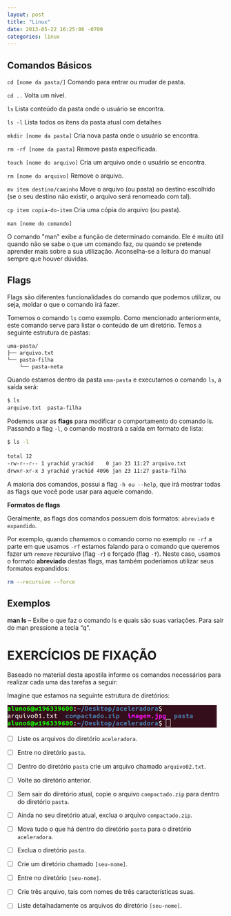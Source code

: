 ```yaml
---
layout: post
title: "Linux"
date: 2013-05-22 16:25:06 -0700
categories: linux
---
```


## Comandos Básicos

`cd [nome da pasta/]`
Comando para entrar ou mudar de pasta.

`cd ..`
Volta um nível.

`ls`
Lista conteúdo da pasta onde o usuário se encontra.

`ls -l`
Lista todos os itens da pasta atual com detalhes

`mkdir [nome da pasta]`
Cria nova pasta onde o usuário se encontra.

`rm -rf [nome da pasta]`
Remove pasta especificada.

`touch [nome do arquivo]`
Cria um arquivo onde o usuário se encontra.

`rm [nome do arquivo]` 
Remove o arquivo.

`mv item destino/caminho` 
Move o arquivo (ou pasta) ao destino escolhido (se o seu destino não existir, o arquivo será renomeado com tal).

`cp item copia-do-item` 
Cria uma cópia do arquivo (ou pasta).

`man [nome do comando]`

O comando "man" exibe a função de determinado comando. Ele é muito útil quando não se sabe o que um comando faz, ou quando se pretende
aprender mais sobre a sua utilização. Aconselha-se a leitura do manual sempre que houver dúvidas.


## Flags

Flags são diferentes funcionalidades do comando que podemos utilizar, ou seja, moldar o que o comando irá fazer.

Tomemos o comando `ls` como exemplo. Como mencionado anteriormente, este comando serve para listar o conteúdo de um diretório. Temos a
seguinte estrutura de pastas:

```
uma-pasta/
├── arquivo.txt
└── pasta-filha
    └── pasta-neta
```

Quando estamos dentro da pasta `uma-pasta` e executamos o comando `ls`, a saída será:

```sh
$ ls
arquivo.txt  pasta-filha
```

Podemos usar as __flags__ para modificar o comportamento do comando ls. Passando a flag `-l`, o comando mostrará a saída em formato de
lista:

```sh
$ ls -l

total 12
-rw-r--r-- 1 yrachid yrachid    0 jan 23 11:27 arquivo.txt
drwxr-xr-x 3 yrachid yrachid 4096 jan 23 11:27 pasta-filha

```

A maioria dos comandos, possui a flag `-h ou --help`, que irá mostrar todas as flags que você pode usar para aquele comando.

__Formatos de flags__

Geralmente, as flags dos comandos possuem dois formatos: `abreviado` e `expandido`.

Por exemplo, quando chamamos o comando como no exemplo `rm -rf` a parte em que usamos `-rf` estamos falando para o comando que queremos
fazer um `remove` recursivo (flag `-r`) e forçado (flag `-f`). Neste caso, usamos o formato __abreviado__ destas flags, mas também poderíamos
utilizar seus formatos expandidos:

```sh
rm --recursive --force
```

## Exemplos

**man ls** – Exibe o que faz o comando ls e quais são suas variações.
Para sair do man pressione a tecla “q”.


# EXERCÍCIOS DE FIXAÇÃO

Baseado no material desta apostila informe os comandos necessários para realizar cada uma das tarefas a seguir:

Imagine que estamos na seguinte estrutura de diretórios:

![imagem](../images/imagemLinux01.png)

- [ ] Liste os arquivos do diretório  `aceleradora`.

- [ ] Entre no diretório `pasta`. 

- [ ] Dentro do diretório `pasta` crie um arquivo chamado `arquivo02.txt`.

- [ ] Volte ao diretório anterior. 

- [ ] Sem sair do diretório atual, copie o arquivo `compactado.zip` para dentro do diretório `pasta`.

- [ ] Ainda no seu diretório atual, exclua o arquivo `compactado.zip`. 

- [ ] Mova tudo o que há dentro do diretório `pasta` para o diretório `aceleradora`.

- [ ] Exclua o diretório `pasta`.

- [ ] Crie um diretório chamado `[seu-nome]`.

- [ ] Entre no diretório `[seu-nome]`.

- [ ] Crie três arquivo, tais com nomes de três características suas.

- [ ] Liste detalhadamente os arquivos do diretório `[seu-nome]`.
